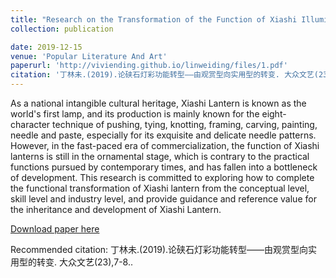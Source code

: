 ```yaml
---
title: "Research on the Transformation of the Function of Xiashi Illumination: the Transformation from Ornamental to Practical / 论硖石灯彩功能转型——由观赏型向实用型的转变"
collection: publication

date: 2019-12-15 
venue: 'Popular Literature And Art'
paperurl: 'http://viviending.github.io/linweiding/files/1.pdf'
citation: '丁林未.(2019).论硖石灯彩功能转型——由观赏型向实用型的转变. 大众文艺(23),7-8.'
---
```

As a national intangible cultural heritage, Xiashi Lantern is known as the world's first lamp, and its production is mainly known for the eight-character technique of pushing, tying, knotting, framing, carving, painting, needle and paste, especially for its exquisite and delicate needle patterns. However, in the fast-paced era of commercialization, the function of Xiashi lanterns is still in the ornamental stage, which is contrary to the practical functions pursued by contemporary times, and has fallen into a bottleneck of development. This research is committed to exploring how to complete the functional transformation of Xiashi lantern from the conceptual level, skill level and industry level, and provide guidance and reference value for the inheritance and development of Xiashi Lantern.

[Download paper here](http://viviending.github.io/linweiding/files/1.pdf)

Recommended citation: 丁林未.(2019).论硖石灯彩功能转型——由观赏型向实用型的转变. 大众文艺(23),7-8..
